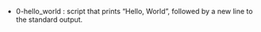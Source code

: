 * 0-hello_world : script that prints “Hello, World”, followed by a new line to the standard output.

